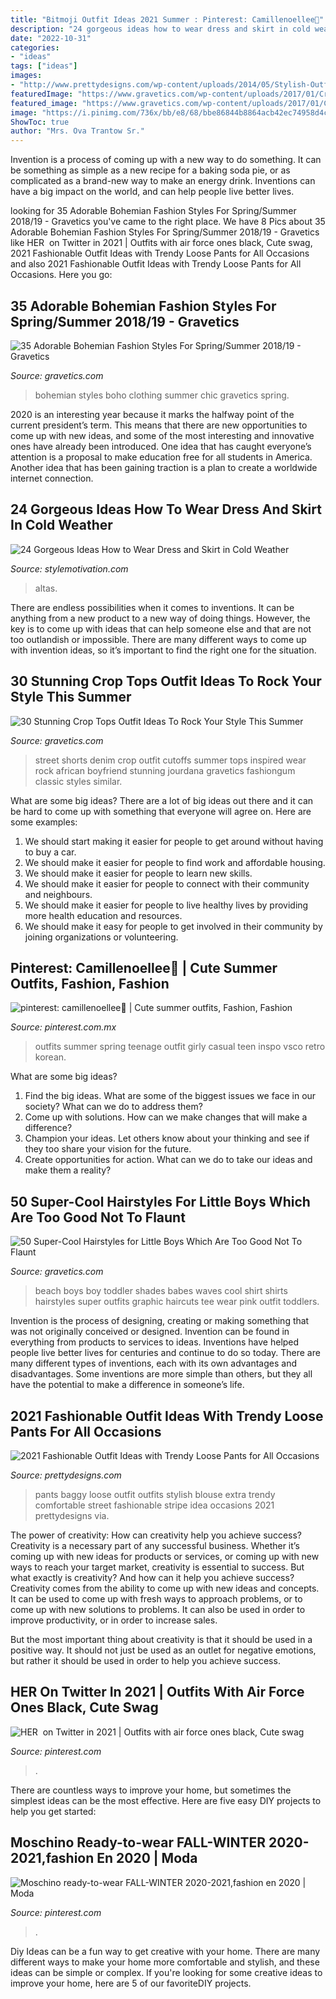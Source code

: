 ```yaml
---
title: "Bitmoji Outfit Ideas 2021 Summer : Pinterest: Camillenoellee🦋"
description: "24 gorgeous ideas how to wear dress and skirt in cold weather"
date: "2022-10-31"
categories:
- "ideas"
tags: ["ideas"]
images:
- "http://www.prettydesigns.com/wp-content/uploads/2014/05/Stylish-Outfit-Idea-with-Loose-Pants.jpg"
featuredImage: "https://www.gravetics.com/wp-content/uploads/2017/01/Crop-Top-Outfit-Ideas25.jpg"
featured_image: "https://www.gravetics.com/wp-content/uploads/2017/01/Crop-Top-Outfit-Ideas25.jpg"
image: "https://i.pinimg.com/736x/bb/e8/68/bbe86844b8864acb42ec74958d4c48b7.jpg"
ShowToc: true
author: "Mrs. Ova Trantow Sr."
---
```



Invention is a process of coming up with a new way to do something. It can be something as simple as a new recipe for a baking soda pie, or as complicated as a brand-new way to make an energy drink. Inventions can have a big impact on the world, and can help people live better lives.

	

		
looking for 35 Adorable Bohemian Fashion Styles For Spring/Summer 2018/19 - Gravetics you've came to the right place. We have 8 Pics about 35 Adorable Bohemian Fashion Styles For Spring/Summer 2018/19 - Gravetics like HER ️ on Twitter in 2021 | Outfits with air force ones black, Cute swag, 2021 Fashionable Outfit Ideas with Trendy Loose Pants for All Occasions and also 2021 Fashionable Outfit Ideas with Trendy Loose Pants for All Occasions. Here you go:
		
    
## 35 Adorable Bohemian Fashion Styles For Spring/Summer 2018/19 - Gravetics

<img loading=lazy src="https://www.gravetics.com/wp-content/uploads/2017/02/Boho-Chic-Bohemian-Style-Clothing-Dresses5.jpg" onerror="this.onerror=null;this.src='https://tse1.mm.bing.net/th?id=OIP.ECwiZa0tNePnrIAQXA8E3gHaL2&amp;pid=15.1';" alt="35 Adorable Bohemian Fashion Styles For Spring/Summer 2018/19 - Gravetics">

_Source: gravetics.com_

>bohemian styles boho clothing summer chic gravetics spring. 

	

2020 is an interesting year because it marks the halfway point of the current president’s term. This means that there are new opportunities to come up with new ideas, and some of the most interesting and innovative ones have already been introduced. One idea that has caught everyone’s attention is a proposal to make education free for all students in America. Another idea that has been gaining traction is a plan to create a worldwide internet connection.

    
## 24 Gorgeous Ideas How To Wear Dress And Skirt In Cold Weather

<img loading=lazy src="https://www.stylemotivation.com/wp-content/uploads/2013/10/24-Gorgeous-Ideas-How-to-Wear-Dress-and-Skirt-in-Cold-Weather-23.jpg" onerror="this.onerror=null;this.src='https://tse1.mm.bing.net/th?id=OIP.ucsh9GXbevzvEgYkondbKAHaKo&amp;pid=15.1';" alt="24 Gorgeous Ideas How to Wear Dress and Skirt in Cold Weather">

_Source: stylemotivation.com_

>altas. 

	

There are endless possibilities when it comes to inventions. It can be anything from a new product to a new way of doing things. However, the key is to come up with ideas that can help someone else and that are not too outlandish or impossible. There are many different ways to come up with invention ideas, so it’s important to find the right one for the situation.

    
## 30 Stunning Crop Tops Outfit Ideas To Rock Your Style This Summer

<img loading=lazy src="https://www.gravetics.com/wp-content/uploads/2017/01/Crop-Top-Outfit-Ideas25.jpg" onerror="this.onerror=null;this.src='https://tse4.mm.bing.net/th?id=OIP.G6392KvjdxW-10y_Yw2AxgHaLH&amp;pid=15.1';" alt="30 Stunning Crop Tops Outfit Ideas To Rock Your Style This Summer">

_Source: gravetics.com_

>street shorts denim crop outfit cutoffs summer tops inspired wear rock african boyfriend stunning jourdana gravetics fashiongum classic styles similar. 

	

What are some big ideas?
There are a lot of big ideas out there and it can be hard to come up with something that everyone will agree on. Here are some examples:
1. We should start making it easier for people to get around without having to buy a car.
2. We should make it easier for people to find work and affordable housing.
3. We should make it easier for people to learn new skills.
4. We should make it easier for people to connect with their community and neighbours.
5. We should make it easier for people to live healthy lives by providing more health education and resources.
6. We should make it easy for people to get involved in their community by joining organizations or volunteering.

    
## Pinterest: Camillenoellee🦋 | Cute Summer Outfits, Fashion, Fashion

<img loading=lazy src="https://i.pinimg.com/736x/f5/8f/0b/f58f0b94c13d3a5af9550a4193196b03.jpg" onerror="this.onerror=null;this.src='https://tse3.mm.bing.net/th?id=OIP.YSIhphE_p0hUsBKdL9-YxgHaMS&amp;pid=15.1';" alt="pinterest: camillenoellee🦋 | Cute summer outfits, Fashion, Fashion">

_Source: pinterest.com.mx_

>outfits summer spring teenage outfit girly casual teen inspo vsco retro korean. 

	

What are some big ideas?
1. Find the big ideas. What are some of the biggest issues we face in our society? What can we do to address them?
2. Come up with solutions. How can we make changes that will make a difference?
3. Champion your ideas. Let others know about your thinking and see if they too share your vision for the future.
4. Create opportunities for action. What can we do to take our ideas and make them a reality?

    
## 50 Super-Cool Hairstyles For Little Boys Which Are Too Good Not To Flaunt

<img loading=lazy src="https://www.gravetics.com/wp-content/uploads/2017/06/Hairstylist-Little-Men.jpg" onerror="this.onerror=null;this.src='https://tse2.mm.bing.net/th?id=OIP.mJx0oaNIWPtyCrYADC-S3QHaLG&amp;pid=15.1';" alt="50 Super-Cool Hairstyles for Little Boys Which Are Too Good Not To Flaunt">

_Source: gravetics.com_

>beach boys boy toddler shades babes waves cool shirt shirts hairstyles super outfits graphic haircuts tee wear pink outfit toddlers. 

	

Invention is the process of designing, creating or making something that was not originally conceived or designed. Invention can be found in everything from products to services to ideas. Inventions have helped people live better lives for centuries and continue to do so today. There are many different types of inventions, each with its own advantages and disadvantages. Some inventions are more simple than others, but they all have the potential to make a difference in someone’s life.

    
## 2021 Fashionable Outfit Ideas With Trendy Loose Pants For All Occasions

<img loading=lazy src="http://www.prettydesigns.com/wp-content/uploads/2014/05/Stylish-Outfit-Idea-with-Loose-Pants.jpg" onerror="this.onerror=null;this.src='https://tse3.mm.bing.net/th?id=OIP.iZ3DirRP6Cn7ZHf2AiDtLQHaK3&amp;pid=15.1';" alt="2021 Fashionable Outfit Ideas with Trendy Loose Pants for All Occasions">

_Source: prettydesigns.com_

>pants baggy loose outfit outfits stylish blouse extra trendy comfortable street fashionable stripe idea occasions 2021 prettydesigns via. 

	

The power of creativity: How can creativity help you achieve success?
Creativity is a necessary part of any successful business. Whether it’s coming up with new ideas for products or services, or coming up with new ways to reach your target market, creativity is essential to success. But what exactly is creativity? And how can it help you achieve success?
Creativity comes from the ability to come up with new ideas and concepts. It can be used to come up with fresh ways to approach problems, or to come up with new solutions to problems. It can also be used in order to improve productivity, or in order to increase sales.

But the most important thing about creativity is that it should be used in a positive way. It should not just be used as an outlet for negative emotions, but rather it should be used in order to help you achieve success.

    
## HER ️ On Twitter In 2021 | Outfits With Air Force Ones Black, Cute Swag

<img loading=lazy src="https://i.pinimg.com/736x/bb/e8/68/bbe86844b8864acb42ec74958d4c48b7.jpg" onerror="this.onerror=null;this.src='https://tse3.mm.bing.net/th?id=OIP.-Mfhk2HY85sSEwYo1J3XXgHaJ3&amp;pid=15.1';" alt="HER ️ on Twitter in 2021 | Outfits with air force ones black, Cute swag">

_Source: pinterest.com_

>. 

	

There are countless ways to improve your home, but sometimes the simplest ideas can be the most effective. Here are five easy DIY projects to help you get started: 

    
## Moschino Ready-to-wear FALL-WINTER 2020-2021,fashion En 2020 | Moda

<img loading=lazy src="https://i.pinimg.com/736x/66/3a/be/663abe8e07700a530036263834bd8085.jpg" onerror="this.onerror=null;this.src='https://tse4.mm.bing.net/th?id=OIP.F6wfKUXV6zKalWsvD0GhJwHaLH&amp;pid=15.1';" alt="Moschino ready-to-wear FALL-WINTER 2020-2021,fashion en 2020 | Moda">

_Source: pinterest.com_

>. 

	

Diy Ideas can be a fun way to get creative with your home. There are many different ways to make your home more comfortable and stylish, and these ideas can be simple or complex. If you're looking for some creative ideas to improve your home, here are 5 of our favoriteDIY projects.

